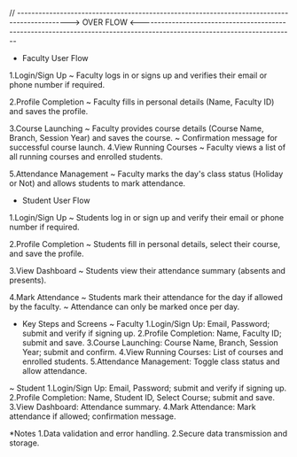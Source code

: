 // --------------------------------------------------------------------------------------------->  OVER FLOW <-------------------------------------------------------------------------------------------------------------------------
* Faculty User Flow 

1.Login/Sign Up
  ~ Faculty logs in or signs up and verifies their email or phone number if required.
  
2.Profile Completion
  ~ Faculty fills in personal details (Name, Faculty ID) and saves the profile.
  
3.Course Launching
  ~ Faculty provides course details (Course Name, Branch, Session Year) and saves the course.
  ~ Confirmation message for successful course launch.
4.View Running Courses
  ~ Faculty views a list of all running courses and enrolled students.
 
5.Attendance Management
  ~ Faculty marks the day's class status (Holiday or Not) and allows students to mark attendance.

* Student User Flow

1.Login/Sign Up
  ~ Students log in or sign up and verify their email or phone number if required.

2.Profile Completion
  ~ Students fill in personal details, select their course, and save the profile.

3.View Dashboard
  ~ Students view their attendance summary (absents and presents).

4.Mark Attendance
  ~ Students mark their attendance for the day if allowed by the faculty.
  ~ Attendance can only be marked once per day.

* Key Steps and Screens
~ Faculty
1.Login/Sign Up: Email, Password; submit and verify if signing up.
2.Profile Completion: Name, Faculty ID; submit and save.
3.Course Launching: Course Name, Branch, Session Year; submit and confirm.
4.View Running Courses: List of courses and enrolled students.
5.Attendance Management: Toggle class status and allow attendance.

~ Student
1.Login/Sign Up: Email, Password; submit and verify if signing up.
2.Profile Completion: Name, Student ID, Select Course; submit and save.
3.View Dashboard: Attendance summary.
4.Mark Attendance: Mark attendance if allowed; confirmation message.

*Notes
1.Data validation and error handling.
2.Secure data transmission and storage.
